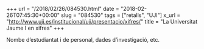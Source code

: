 +++
url = "/2018/02/26/084530.html"
date = "2018-02-26T07:45:30+00:00"
slug = "084530"
tags = ["retalls", "UJI"]
x_url = "http://www.uji.es/institucional/uji/presentacio/xifres/"
title = "La Universitat Jaume I en xifres"
+++

Nombe d’estudiantat i de personal, dades d’investigació, etc.